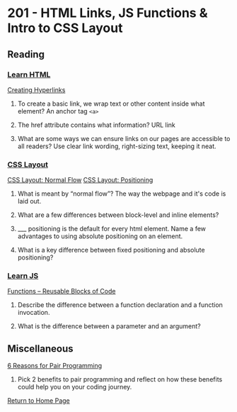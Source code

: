 # 201 - HTML Links, JS Functions & Intro to CSS Layout

## Reading

### [Learn HTML](https://developer.mozilla.org/en-US/docs/Learn/HTML)

[Creating Hyperlinks](https://developer.mozilla.org/en-US/docs/Learn/HTML/Introduction_to_HTML/Creating_hyperlinks)

1. To create a basic link, we wrap text or other content inside what element? An anchor tag `<a>`

2. The href attribute contains what information? URL link

3. What are some ways we can ensure links on our pages are accessible to all readers? Use clear link wording, right-sizing text, keeping it neat.

### [CSS Layout](https://developer.mozilla.org/en-US/docs/Learn/CSS/CSS_layout)

[CSS Layout: Normal Flow](https://developer.mozilla.org/en-US/docs/Learn/CSS/CSS_layout/Normal_Flow) [CSS Layout: Positioning](https://developer.mozilla.org/en-US/docs/Learn/CSS/CSS_layout/Positioning)

1. What is meant by “normal flow”? The way the webpage and it's code is laid out.

2. What are a few differences between block-level and inline elements? 


3. ___ positioning is the default for every html element.
Name a few advantages to using absolute positioning on an element.

4. What is a key difference between fixed positioning and absolute positioning?

### [Learn JS](https://developer.mozilla.org/en-US/docs/Learn/JavaScript)

[Functions – Reusable Blocks of Code](https://developer.mozilla.org/en-US/docs/Learn/JavaScript/Building_blocks/Functions)

1. Describe the difference between a function declaration and a function invocation.

2. What is the difference between a parameter and an argument?

## Miscellaneous

[6 Reasons for Pair Programming](https://www.codefellows.org/blog/6-reasons-for-pair-programming/)

1. Pick 2 benefits to pair programming and reflect on how these benefits could help you on your coding journey.

[Return to Home Page](../README.md)
